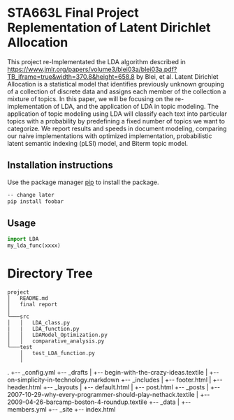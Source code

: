 # STA663L Final Project Replementation of Latent Dirichlet Allocation

This project re-Implementated the LDA algorithm described in https://www.jmlr.org/papers/volume3/blei03a/blei03a.pdf?TB_iframe=true&width=370.8&height=658.8 by Blei, et al. 
  Latent Dirichlet Allocation is a statistical model that identifies previously unknown grouping of a collection of discrete data and assigns each member of the collection a mixture of topics. In this paper, we will be focusing on the re-implementation of LDA, and the application of LDA in topic modeling. The application of topic modeling using LDA will classify each text into particular topics with a probability by predefining a fixed number of topics we want to categorize. We report results and speeds in document modeling, comparing our naive implementations with optimized implementation, probabilistic latent semantic indexing (pLSI) model, and Biterm topic model.

## Installation instructions

Use the package manager [pip](https://pip.pypa.io/en/stable/) to install the package.

```bash
-- change later
pip install foobar
```

## Usage

```python
import LDA
my_lda_func(xxxx)
```

# Directory Tree

```
project
│   README.md
│   final report    
│
└───src
│   │   LDA_class.py
|   |   LDA_function.py
│   │   LDAModel_Optimization.py
│   │   comparative_analysis.py
└───test
    │   test_LDA_function.py
    │   
```

.
+-- _config.yml
+-- _drafts
|   +-- begin-with-the-crazy-ideas.textile
|   +-- on-simplicity-in-technology.markdown
+-- _includes
|   +-- footer.html
|   +-- header.html
+-- _layouts
|   +-- default.html
|   +-- post.html
+-- _posts
|   +-- 2007-10-29-why-every-programmer-should-play-nethack.textile
|   +-- 2009-04-26-barcamp-boston-4-roundup.textile
+-- _data
|   +-- members.yml
+-- _site
+-- index.html
